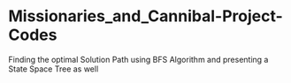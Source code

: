 # Missionaries_and_Cannibal-Project-Codes
Finding the optimal Solution Path using BFS Algorithm and presenting a State Space Tree as well

